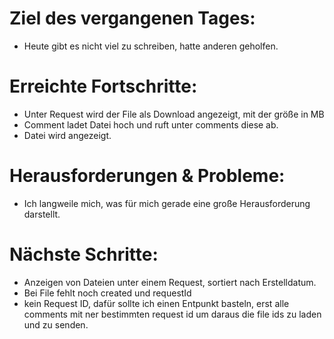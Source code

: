 # Ziel des vergangenen Tages:
- Heute gibt es nicht viel zu schreiben, hatte anderen geholfen.

# Erreichte Fortschritte:
- Unter Request wird der File als Download angezeigt, mit der größe in MB
- Comment ladet Datei hoch und ruft unter comments diese ab.
- Datei wird angezeigt.

# Herausforderungen & Probleme:
- Ich langweile mich, was für mich gerade eine große Herausforderung darstellt.

# Nächste Schritte:
- Anzeigen von Dateien unter einem Request, sortiert nach Erstelldatum.
- Bei File fehlt noch created und requestId
- kein Request ID, dafür sollte ich einen Entpunkt basteln, erst alle comments mit ner bestimmten request id um daraus die file ids zu laden und zu senden.